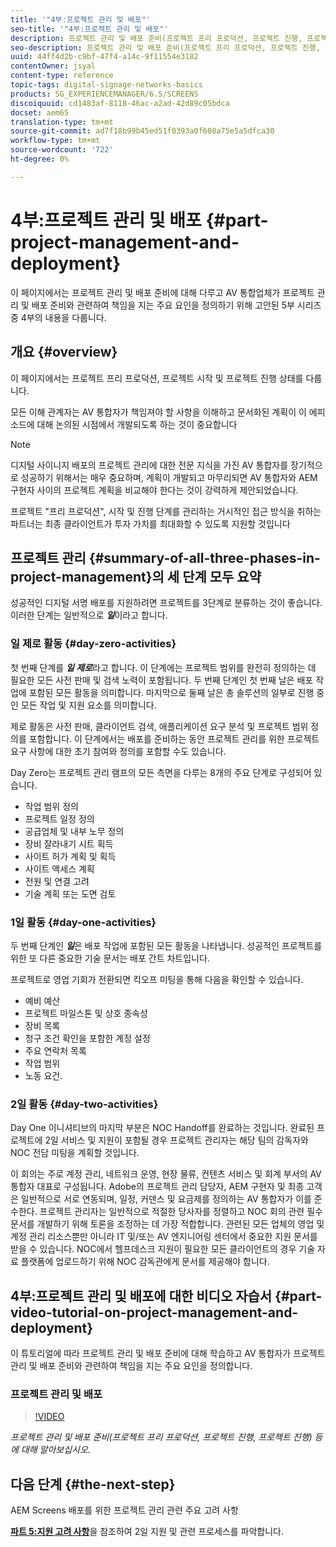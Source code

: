 ```yaml
---
title: '"4부:프로젝트 관리 및 배포"'
seo-title: '"4부:프로젝트 관리 및 배포"'
description: 프로젝트 관리 및 배포 준비(프로젝트 프리 프로덕션, 프로젝트 진행, 프로젝트 진행)에 대해 알아보려면 이 튜토리얼을 따르십시오. 또한 벤더, 내부 노무 및 컷 시트에 대한 정보를 수집하면서 프로젝트 범위 및 일정이 어떻게 정의되는지 알 수 있습니다.
seo-description: 프로젝트 관리 및 배포 준비(프로젝트 프리 프로덕션, 프로젝트 진행, 프로젝트 진행)에 대해 알아보려면 이 튜토리얼을 따르십시오. 또한 벤더, 내부 노무 및 컷 시트에 대한 정보를 수집하면서 프로젝트 범위 및 일정이 어떻게 정의되는지 알 수 있습니다.
uuid: 44ff4d2b-c9bf-47f4-a14c-9f11554e3182
contentOwner: jsyal
content-type: reference
topic-tags: digital-signage-networks-basics
products: SG_EXPERIENCEMANAGER/6.5/SCREENS
discoiquuid: cd1483af-8118-46ac-a2ad-42d89c05bdca
docset: aem65
translation-type: tm+mt
source-git-commit: ad7f18b99b45ed51f0393a0f608a75e5a5dfca30
workflow-type: tm+mt
source-wordcount: '722'
ht-degree: 0%

---
```



# 4부:프로젝트 관리 및 배포 {#part-project-management-and-deployment}

이 페이지에서는 프로젝트 관리 및 배포 준비에 대해 다루고 AV 통합업체가 프로젝트 관리 및 배포 준비와 관련하여 책임을 지는 주요 요인을 정의하기 위해 고안된 5부 시리즈 중 4부의 내용을 다룹니다.

## 개요 {#overview}

이 페이지에서는 프로젝트 프리 프로덕션, 프로젝트 시작 및 프로젝트 진행 상태를 다룹니다.

모든 이해 관계자는 AV 통합자가 책임져야 할 사항을 이해하고 문서화된 계획이 이 에피소드에 대해 논의된 시점에서 개발되도록 하는 것이 중요합니다

>[!NOTE]
>
>디지털 사이니지 배포의 프로젝트 관리에 대한 전문 지식을 가진 AV 통합자를 장기적으로 성공하기 위해서는 매우 중요하며, 계획이 개발되고 마무리되면 AV 통합자와 AEM 구현자 사이의 프로젝트 계획을 비교해야 한다는 것이 강력하게 제안되었습니다.
>
>프로젝트 &quot;프리 프로덕션&quot;, 시작 및 진행 단계를 관리하는 거시적인 접근 방식을 취하는 파트너는 최종 클라이언트가 투자 가치를 최대화할 수 있도록 지원할 것입니다

## 프로젝트 관리 {#summary-of-all-three-phases-in-project-management}의 세 단계 모두 요약

성공적인 디지털 서명 배포를 지원하려면 프로젝트를 3단계로 분류하는 것이 좋습니다. 이러한 단계는 일반적으로 ***일***&#x200B;이라고 합니다.

### 일 제로 활동 {#day-zero-activities}

첫 번째 단계를 ***일 제로***&#x200B;라고 합니다. 이 단계에는 프로젝트 범위를 완전히 정의하는 데 필요한 모든 사전 판매 및 검색 노력이 포함됩니다. 두 번째 단계인 첫 번째 날은 배포 작업에 포함된 모든 활동을 의미합니다. 마지막으로 둘째 날은 총 솔루션의 일부로 진행 중인 모든 작업 및 지원 요소를 의미합니다.

제로 활동은 사전 판매, 클라이언트 검색, 애플리케이션 요구 분석 및 프로젝트 범위 정의를 포함합니다. 이 단계에서는 배포를 준비하는 동안 프로젝트 관리를 위한 프로젝트 요구 사항에 대한 초기 참여와 정의를 포함할 수도 있습니다.

Day Zero는 프로젝트 관리 램프의 모든 측면을 다루는 8개의 주요 단계로 구성되어 있습니다.

* 작업 범위 정의
* 프로젝트 일정 정의
* 공급업체 및 내부 노무 정의
* 장비 잘라내기 시트 획득
* 사이트 허가 계획 및 획득
* 사이트 액세스 계획
* 전원 및 연결 고려
* 기술 계획 또는 도면 검토

### 1일 활동 {#day-one-activities}

두 번째 단계인 ***일***&#x200B;은 배포 작업에 포함된 모든 활동을 나타냅니다. 성공적인 프로젝트를 위한 또 다른 중요한 기술 문서는 배포 간트 차트입니다.

프로젝트로 영업 기회가 전환되면 킥오프 미팅을 통해 다음을 확인할 수 있습니다.

* 예비 예산
* 프로젝트 마일스톤 및 상호 종속성
* 장비 목록
* 청구 조건 확인을 포함한 계정 설정
* 주요 연락처 목록
* 작업 범위
* 노동 요건.

### 2일 활동 {#day-two-activities}

Day One 이니셔티브의 마지막 부분은 NOC Handoff를 완료하는 것입니다. 완료된 프로젝트에 2일 서비스 및 지원이 포함될 경우 프로젝트 관리자는 해당 팀의 감독자와 NOC 전담 미팅을 계획할 것입니다.

이 회의는 주로 계정 관리, 네트워크 운영, 현장 물류, 컨텐츠 서비스 및 회계 부서의 AV 통합자 대표로 구성됩니다. Adobe의 프로젝트 관리 담당자, AEM 구현자 및 최종 고객은 일반적으로 서로 연동되며, 일정, 커덴스 및 요금제를 정의하는 AV 통합자가 이를 준수한다. 프로젝트 관리자는 일반적으로 적절한 당사자를 정렬하고 NOC 회의 관련 필수 문서를 개발하기 위해 토론을 조정하는 데 가장 적합합니다. 관련된 모든 업체의 영업 및 계정 관리 리소스뿐만 아니라 IT 및/또는 AV 엔지니어링 센터에서 중요한 지원 문서를 받을 수 있습니다. NOC에서 헬프데스크 지원이 필요한 모든 클라이언트의 경우 기술 자료 플랫폼에 업로드하기 위해 NOC 감독관에게 문서를 제공해야 합니다.

## 4부:프로젝트 관리 및 배포에 대한 비디오 자습서 {#part-video-tutorial-on-project-management-and-deployment}

이 튜토리얼에 따라 프로젝트 관리 및 배포 준비에 대해 학습하고 AV 통합자가 프로젝트 관리 및 배포 준비와 관련하여 책임을 지는 주요 요인을 정의합니다.

### 프로젝트 관리 및 배포

>[!VIDEO](https://video.tv.adobe.com/v/28408)

*프로젝트 관리 및 배포 준비(프로젝트 프리 프로덕션, 프로젝트 진행, 프로젝트 진행) 등에 대해 알아보십시오.*

## 다음 단계 {#the-next-step}

AEM Screens 배포를 위한 프로젝트 관리 관련 주요 고려 사항

**[파트 5:지원 고려 사항](support-considerations.md)**&#x200B;을 참조하여 2일 지원 및 관련 프로세스를 파악합니다.

